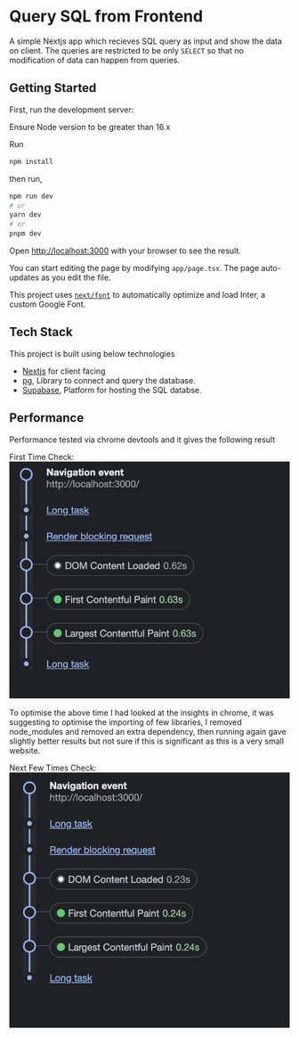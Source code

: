 # Query SQL from Frontend

A simple Nextjs app which recieves SQL query as input and show the data on client.
The queries are restricted to be only `SELECT` so that no modification of data can happen from queries.

## Getting Started

First, run the development server:

Ensure Node version to be greater than 16.x

Run 
```bash
npm install
```

then run,

```bash
npm run dev
# or
yarn dev
# or
pnpm dev
```

Open [http://localhost:3000](http://localhost:3000) with your browser to see the result.

You can start editing the page by modifying `app/page.tsx`. The page auto-updates as you edit the file.

This project uses [`next/font`](https://nextjs.org/docs/basic-features/font-optimization) to automatically optimize and load Inter, a custom Google Font.

## Tech Stack

This project is built using below technologies

 - [Nextjs](https://nextjs.org/) for client facing
 - [pg](https://www.npmjs.com/package/pg), Library to connect and query the database.
 - [Supabase](https://supabase.com/), Platform for hosting the SQL databse.

## Performance

Performance tested via chrome devtools and it gives the following result

First Time Check:
![Page Load](/public/page-load-time.png)

To optimise the above time I had looked at the insights in chrome, it was suggesting to optimise the importing of few libraries, I removed node_modules and removed an extra dependency, then running again gave slightly better results but not sure if this is significant as this is a very small website.

Next Few Times Check:
![Page Load](/public/page-load-time-2.png)
